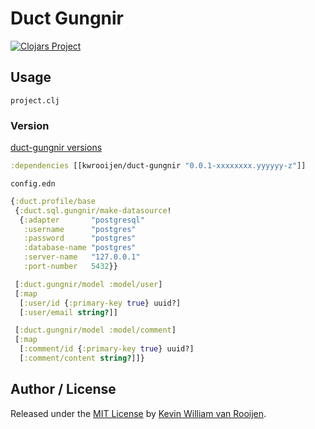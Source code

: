 # Duct Gungnir

[![Clojars Project](https://img.shields.io/clojars/v/duct-gunginr.svg)](https://clojars.org/kwrooijen/duct-gungnir)

## Usage

`project.clj`

### Version
[duct-gungnir versions](http://repo.clojars.org/kwrooijen/duct-gungnir/0.0.1-SNAPSHOT/)

```clojure
:dependencies [[kwrooijen/duct-gungnir "0.0.1-xxxxxxxx.yyyyyy-z"]]
```

`config.edn`

```clojure
{:duct.profile/base
 {:duct.sql.gungnir/make-datasource!
  {:adapter       "postgresql"
   :username      "postgres"
   :password      "postgres"
   :database-name "postgres"
   :server-name   "127.0.0.1"
   :port-number   5432}}

 [:duct.gungnir/model :model/user] 
 [:map
  [:user/id {:primary-key true} uuid?]
  [:user/email string?]]

 [:duct.gungnir/model :model/comment] 
 [:map
  [:comment/id {:primary-key true} uuid?]
  [:comment/content string?]]}
```

## Author / License

Released under the [MIT License] by [Kevin William van Rooijen].

[Kevin William van Rooijen]: https://twitter.com/kwrooijen

[MIT License]: https://github.com/kwrooijen/duct-gungnir/blob/master/LICENSE
